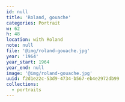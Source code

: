 ```yaml
---
id: null
title: 'Roland, gouache'
categories: Portrait
w: 62
h: 48
location: with Roland
note: null
file: '@img/roland-gouache.jpg'
year: '1964'
year_start: 1964
year_end: null
image: '@img/roland-gouache.jpg'
uuid: f2d1e22c-53d9-4734-b567-eb4e2972db99
collections:
  - portraits
---
```


